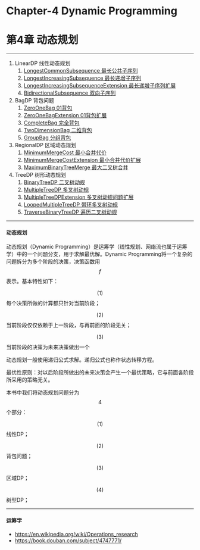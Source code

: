 # Chapter-4 Dynamic Programming
# 第4章 动态规划

--------

1. LinearDP 线性动态规划
    1. [LongestCommonSubsequence 最长公共子序列](LinearDP/LongestCommonSubsequence/)
    2. [LongestIncreasingSubsequence 最长递增子序列](LinearDP/LongestIncreasingSubsequence/)
    3. [LongestIncreasingSubsequenceExtension 最长递增子序列扩展](LinearDP/LongestIncreasingSubsequenceExtension/)
    4. [BidirectionalSubsequence 双向子序列](LinearDP/BidirectionalSubsequence/)
2. BagDP 背包问题
    1. [ZeroOneBag 01背包](BagDP/ZeroOneBag/)
    2. [ZeroOneBagExtension 01背包扩展](BagDP/ZeroOneBagExtension/)
    3. [CompleteBag 完全背包](BagDP/CompleteBag/)
    4. [TwoDimensionBag 二维背包](BagDP/TwoDimensionBag/)
    5. [GroupBag 分组背包](BagDP/GroupBag/)
3. RegionalDP 区域动态规划
    1. [MinimumMergeCost 最小合并代价](RegionalDP/MinimumMergeCost/)
    2. [MinimumMergeCostExtension 最小合并代价扩展](RegionalDP/MinimumMergeCostExtension/)
    3. [MaximumBinaryTreeMerge 最大二叉树合并](RegionalDP/MaximumBinaryTreeMerge/)
4. TreeDP 树形动态规划
    1. [BinaryTreeDP 二叉树动规](TreeDP/BinaryTreeDP/)
    2. [MultipleTreeDP 多叉树动规](TreeDP/MultipleTreeDP/)
    3. [MultipleTreeDPExtension 多叉树动规问题扩展](TreeDP/MultipleTreeDPExtension/)
    4. [LoopedMultipleTreeDP 带环多叉树动规](TreeDP/LoopedMultipleTreeDP/)
    5. [TraverseBinaryTreeDP 遍历二叉树动规](TreeDP/TraverseBinaryTreeDP/)

--------

#### 动态规划

动态规划（Dynamic Programming）是运筹学（线性规划、网络流也属于运筹学）中的一个问题分支，用于求解最优解。Dynamic Programming将一个复杂的问题拆分为多个阶段的决策，决策函数用$$ f $$表示。基本特性如下：

$$ (1) $$ 每个决策所做的计算都只针对当前阶段；

$$ (2) $$ 当前阶段仅仅依赖于上一阶段，与再前面的阶段无关；

$$ (3) $$ 当前阶段的决策为未来决策做出一个

动态规划一般使用递归公式求解。递归公式也称作状态转移方程。

最优性原则：对以后阶段所做出的未来决策会产生一个最优策略，它与前面各阶段所采用的策略无关。

本书中我们将动态规划问题分为$$ 4 $$个部分：

$$ (1) $$ 线性DP；

$$ (2) $$ 背包问题；

$$ (3) $$ 区域DP；

$$ (4) $$ 树型DP；

--------

#### 运筹学

* https://en.wikipedia.org/wiki/Operations_research
* https://book.douban.com/subject/4747771/
